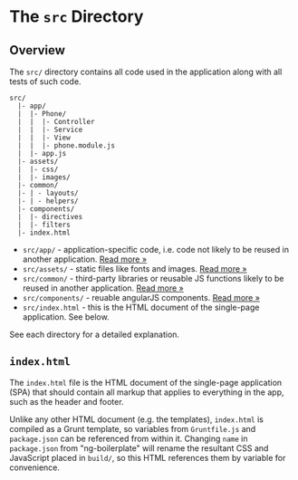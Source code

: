 # The `src` Directory

## Overview

The `src/` directory contains all code used in the application along with all
tests of such code.

```
src/
  |- app/
  |  |- Phone/
  |  |  |- Controller
  |  |  |- Service
  |  |  |- View
  |  |  |- phone.module.js
  |  |- app.js
  |- assets/
  |  |- css/
  |  |- images/
  |- common/
  |- | - layouts/
  |- | - helpers/
  |- components/
  |  |- directives
  |  |- filters
  |- index.html
```

- `src/app/` - application-specific code, i.e. code not likely to be reused in
  another application. [Read more &raquo;](app/README.md)
- `src/assets/` - static files like fonts and images. 
  [Read more &raquo;](assets/README.md)
- `src/common/` - third-party libraries or reusable JS functions likely to be reused in
  another application. [Read more &raquo;](common/README.md)
- `src/components/` - reuable angularJS components. [Read more &raquo;](components/README.md)  
- `src/index.html` - this is the HTML document of the single-page application.
  See below.

See each directory for a detailed explanation.

## `index.html`

The `index.html` file is the HTML document of the single-page application (SPA)
that should contain all markup that applies to everything in the app, such as
the header and footer. 

Unlike any other HTML document (e.g. the templates), `index.html` is compiled as
a Grunt template, so variables from `Gruntfile.js` and `package.json` can be
referenced from within it. Changing `name` in `package.json` from
"ng-boilerplate" will rename the resultant CSS and JavaScript placed in `build/`,
so this HTML references them by variable for convenience.
